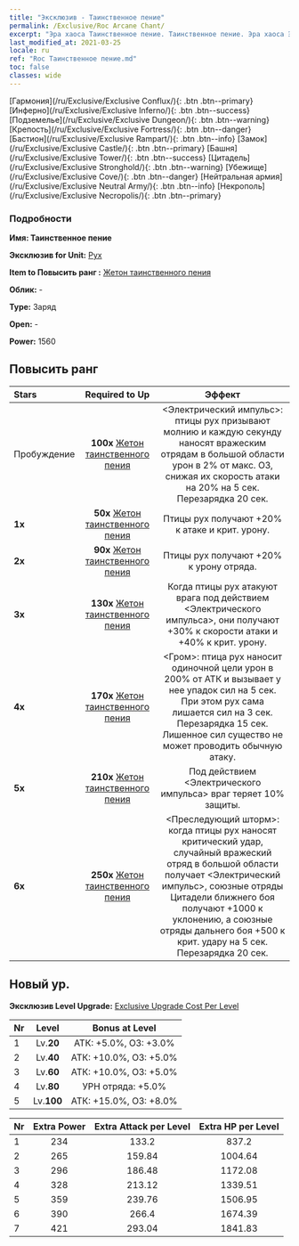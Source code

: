 ```yaml
---
title: "Эксклюзив - Таинственное пение"
permalink: /Exclusive/Roc Arcane Chant/
excerpt: "Эра хаоса Таинственное пение. Таинственное пение. Эра хаоса Эксклюзив Таинственное пение. Рух Эксклюзив."
last_modified_at: 2021-03-25
locale: ru
ref: "Roc Таинственное пение.md"
toc: false
classes: wide
---
```

 [Гармония](/ru/Exclusive/Exclusive Conflux/){: .btn .btn--primary} [Инферно](/ru/Exclusive/Exclusive Inferno/){: .btn .btn--success} [Подземелье](/ru/Exclusive/Exclusive Dungeon/){: .btn .btn--warning} [Крепость](/ru/Exclusive/Exclusive Fortress/){: .btn .btn--danger} [Бастион](/ru/Exclusive/Exclusive Rampart/){: .btn .btn--info} [Замок](/ru/Exclusive/Exclusive Castle/){: .btn .btn--primary} [Башня](/ru/Exclusive/Exclusive Tower/){: .btn .btn--success} [Цитадель](/ru/Exclusive/Exclusive Stronghold/){: .btn .btn--warning} [Убежище](/ru/Exclusive/Exclusive Cove/){: .btn .btn--danger} [Нейтральная армия](/ru/Exclusive/Exclusive Neutral Army/){: .btn .btn--info} [Некрополь](/ru/Exclusive/Exclusive Necropolis/){: .btn .btn--primary} 

### Подробности
 **Имя: Таинственное пение** 

 **Эксклюзив for Unit:** [Рух](/ru/units/Roc/) 

 **Item to Повысить ранг :** [Жетон таинственного пения](/ru/Items/con_915/)

 **Облик:** -

 **Type:** Заряд

 **Open:** -

 **Power:** 1560

## Повысить ранг 

  |     Stars    |  Required to Up | Эффект |
  |:-------------|:---------------:|:---------------:|
  |  Пробуждение  | **100x** [Жетон таинственного пения](/ru/Items/con_915/) | <Электрический импульс>: птицы рух призывают молнию и каждую секунду наносят вражеским отрядам в большой области урон в 2% от макс. ОЗ, снижая их скорость атаки на 20% на 5 сек. Перезарядка 20 сек. |
  | **1x** <i class="fas fa-star"/> | **50x** [Жетон таинственного пения](/ru/Items/con_915/) | Птицы рух получают +20% к атаке и крит. урону. |
  | **2x** <i class="fas fa-star"/> | **90x** [Жетон таинственного пения](/ru/Items/con_915/) | Птицы рух получают +20% к урону отряда. |
  | **3x** <i class="fas fa-star"/> | **130x** [Жетон таинственного пения](/ru/Items/con_915/) | Когда птицы рух атакуют врага под действием <Электрического импульса>, они получают +30% к скорости атаки и +40% к крит. урону. |
  | **4x** <i class="fas fa-star"/> | **170x** [Жетон таинственного пения](/ru/Items/con_915/) | <Гром>: птица рух наносит одиночной цели урон в 200% от АТК и вызывает у нее упадок сил на 5 сек. При этом рух сама лишается сил на 3 сек. Перезарядка 15 сек. Лишенное сил существо не может проводить обычную атаку. |
  | **5x** <i class="fas fa-star"/> | **210x** [Жетон таинственного пения](/ru/Items/con_915/) | Под действием <Электрического импульса> враг теряет 10% защиты. |
  | **6x** <i class="fas fa-star"/> | **250x** [Жетон таинственного пения](/ru/Items/con_915/) | <Преследующий шторм>: когда птицы рух наносят критический удар, случайный вражеский отряд в большой области получает <Электрический импульс>, союзные отряды Цитадели ближнего боя получают +1000 к уклонению, а союзные отряды дальнего боя +500 к крит. удару на 5 сек. Перезарядка 20 сек. |


## Новый ур.
 **Эксклюзив Level Upgrade:** [Exclusive Upgrade Cost Per Level](/Exclusive/ExclusiveUpgradeCostPerLevel/)

  |  Nr  |   Level  | Bonus at Level |
  |:-----|:--------:|:--------------:|
  | 1 | Lv.**20** | АТК: +5.0%, ОЗ: +3.0% |
  | 2 | Lv.**40** | АТК: +10.0%, ОЗ: +5.0% |
  | 3 | Lv.**60** | АТК: +10.0%, ОЗ: +5.0% |
  | 4 | Lv.**80** | УРН отряда: +5.0% |
  | 5 | Lv.**100** | АТК: +15.0%, ОЗ: +8.0% |


  |  Nr  |  Extra Power | Extra Attack per Level | Extra HP per Level |
  |:-----|:--------:|:--------:|:--------:|
  | 1 | 234 | 133.2 | 837.2 |
  | 2 | 265 | 159.84 | 1004.64 |
  | 3 | 296 | 186.48 | 1172.08 |
  | 4 | 328 | 213.12 | 1339.51 |
  | 5 | 359 | 239.76 | 1506.95 |
  | 6 | 390 | 266.4 | 1674.39 |
  | 7 | 421 | 293.04 | 1841.83 |



